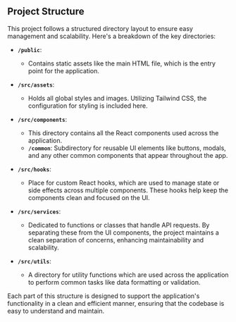 

## Project Structure

This project follows a structured directory layout to ensure easy management and scalability. Here's a breakdown of the key directories:

- **`/public`**:
  - Contains static assets like the main HTML file, which is the entry point for the application.

- **`/src/assets`**:
  - Holds all global styles and images. Utilizing Tailwind CSS, the configuration for styling is included here.

- **`/src/components`**:
  - This directory contains all the React components used across the application.
  - **`/common`**: Subdirectory for reusable UI elements like buttons, modals, and any other common components that appear throughout the app.

- **`/src/hooks`**:
  - Place for custom React hooks, which are used to manage state or side effects across multiple components. These hooks help keep the components clean and focused on the UI.

- **`/src/services`**:
  - Dedicated to functions or classes that handle API requests. By separating these from the UI components, the project maintains a clean separation of concerns, enhancing maintainability and scalability.

- **`/src/utils`**:
  - A directory for utility functions which are used across the application to perform common tasks like data formatting or validation.

Each part of this structure is designed to support the application's functionality in a clean and efficient manner, ensuring that the codebase is easy to understand and maintain.
